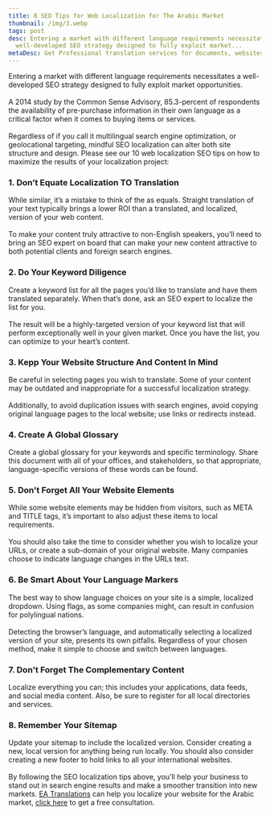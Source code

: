 ```yaml
---
title: 8 SEO Tips for Web Localization for The Arabic Market
thumbnail: /img/3.webp
tags: post
desc: Entering a market with different language requirements necessitates a
  well-developed SEO strategy designed to fully exploit market...
metaDesc: Get Professional translation services for documents, websites, user manuals, and everything else into Arabic at an excellent value.
---
```

<!--StartFragment-->

Entering a market with different language requirements necessitates a well-developed SEO strategy designed to fully exploit market opportunities.\
\
A 2014 study by the Common Sense Advisory, 85.3-percent of respondents the availability of pre-purchase information in their own language as a critical factor when it comes to buying items or services.\
\
Regardless of if you call it multilingual search engine optimization, or geolocational targeting, mindful SEO localization can alter both site structure and design. Please see our 10 web localization SEO tips on how to maximize the results of your localization project:

### 1. Don’t Equate Localization TO Translation

While similar, it’s a mistake to think of the as equals. Straight translation of your text typically brings a lower ROI than a translated, and localized, version of your web content.\
\
To make your content truly attractive to non-English speakers, you’ll need to bring an SEO expert on board that can make your new content attractive to both potential clients and foreign search engines.

### 2. Do Your Keyword Diligence

Create a keyword list for all the pages you’d like to translate and have them translated separately. When that’s done, ask an SEO expert to localize the list for you.\
\
The result will be a highly-targeted version of your keyword list that will perform exceptionally well in your given market. Once you have the list, you can optimize to your heart’s content.

### 3. Kepp Your Website Structure And Content In Mind

Be careful in selecting pages you wish to translate. Some of your content may be outdated and inappropriate for a successful localization strategy.\
\
Additionally, to avoid duplication issues with search engines, avoid copying original language pages to the local website; use links or redirects instead.

### 4. Create A Global Glossary

Create a global glossary for your keywords and specific terminology. Share this document with all of your offices, and stakeholders, so that appropriate, language-specific versions of these words can be found.

### 5. Don't Forget All Your Website Elements

While some website elements may be hidden from visitors, such as META and TITLE tags, it’s important to also adjust these items to local requirements.\
\
You should also take the time to consider whether you wish to localize your URLs, or create a sub-domain of your original website. Many companies choose to indicate language changes in the URLs text.

### 6. Be Smart About Your Language Markers

The best way to show language choices on your site is a simple, localized dropdown. Using flags, as some companies might, can result in confusion for polylingual nations.\
\
Detecting the browser’s language, and automatically selecting a localized version of your site, presents its own pitfalls. Regardless of your chosen method, make it simple to choose and switch between languages.

### 7. Don't Forget The Complementary Content

Localize everything you can; this includes your applications, data feeds, and social media content. Also, be sure to register for all local directories and services.

### 8. Remember Your Sitemap

Update your sitemap to include the localized version. Consider creating a new, local version for anything being run locally. You should also consider creating a new footer to hold links to all your international websites.\
\
By following the SEO localization tips above, you’ll help your business to stand out in search engine results and make a smoother transition into new markets. [EA Translations](https://englisharabictranslations.com/) can help you localize your website for the Arabic market, [click here](https://englisharabictranslations.com/) to get a free consultation.

<!--EndFragment-->